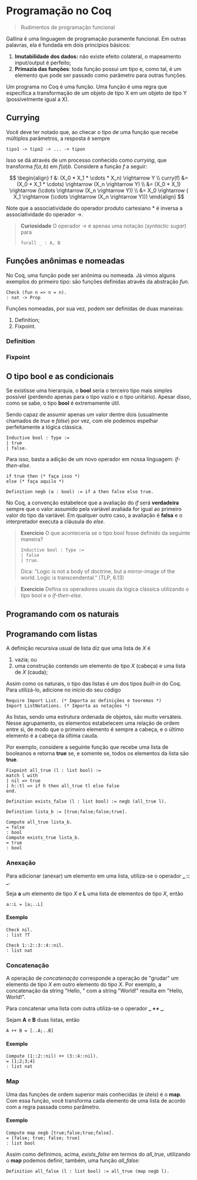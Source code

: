 # Programação no Coq

> Rudimentos de programação funcional

Gallina é uma linguagem de programação puramente funcional. Em outras palavras, ela é fundada em dois princípios básicos: 

1. **Imutabilidade dos dados:** não existe efeito colateral, o mapeamento input/output é perfeito;
2. **Primazia das funções**: toda função possui um tipo e, como tal, é um elemento que pode ser passado como parâmetro para outras funções.

Um programa no Coq é uma função. Uma função é uma regra que especifica a transformação de um objeto de tipo X em um objeto de tipo Y (possivelmente igual a X). 

## Currying

Você deve ter notado que, ao checar o tipo de uma função que recebe múltiplos parâmetros, a resposta é sempre

```
tipo1 -> tipo2 -> ... -> tipon
```

Isso se dá através de um processo conhecido como *currying*, que transforma $f (a, b)$ em $f(a) b$. Considere a função $f$ a seguir:

$$
\begin{align}
f &: (X_0 * X_1 * \cdots * X_n) \rightarrow Y \\
curry(f)  &= (X_0 * X_1 * \cdots) \rightarrow (X_n \rightarrow Y)  \\
  &= (X_0 * X_1) \rightarrow (\cdots \rightarrow (X_n \rightarrow Y)) \\
    &= X_0 \rightarrow ( X_1 \rightarrow (\cdots \rightarrow (X_n \rightarrow Y)))  
\end{align}
$$

Note que a associatividade do operador produto cartesiano $*$ é inversa a associatividade do operador $\rightarrow$.

> **Curiosidade**
> O operador $\rightarrow$ é apenas uma notação (*syntactic sugar*) para 
> ```coq
> forall _ : A, B
> ```

## Funções anônimas e nomeadas

No Coq, uma função pode ser anônima ou nomeada. Já vimos alguns exemplos do primeiro tipo: são funções definidas através da abstração *fun*.

```coq
Check (fun n => n = n).
: nat -> Prop
```

Funções nomeadas, por sua vez, podem ser definidas de duas maneiras:

1. Definition;
2. Fixpoint.

### Definition

### Fixpoint

## O tipo **bool** e as condicionais

Se existisse uma hierarquia, o **bool** seria o terceiro tipo mais simples possível (perdendo apenas para o tipo vazio e o tipo unitário). Apesar disso, como se sabe, o tipo **bool** é extremamente útil. 

Sendo capaz de assumir apenas um valor dentre dois (usualmente chamados de *true* e *false*) por vez, com ele podemos espelhar perfeitamente a lógica clássica.

```coq
Inductive bool : Type :=
| true
| false.
```

Para isso, basta a adição de um novo operador em nossa linguagem: *if-then-else*. 

```coq
if true then (* faça isso *)
else (* faça aquilo *)
```

```coq
Definition negb (a : bool) := if a then false else true.
```
No Coq, a convenção estabelece que a avaliação do *if* será **verdadeira** sempre que o valor assumido pela variável avaliada for igual ao primeiro valor do tipo da variável. Em qualquer outro caso, a avaliação é **falsa** e o interpretador executa a cláusula do *else*.

> **Exercício**
> O que aconteceria se o tipo bool fosse definido da seguinte maneira?
>```coq
>Inductive bool : Type :=
>| false
>| true.
>```
> Dica: "Logic is not a body of doctrine, but a mirror-image of the world. Logic is transcendental." (TLP, 6.13)

> **Exercício**
> Defina os operadores usuais da lógica clássica utilizando o tipo bool e o *if-then-else*.

## Programando com os naturais

## Programando com listas

A definição recursiva usual de lista diz que uma lista de *X* é

1. vazia; ou
2. uma construção contendo um elemento de tipo *X* (cabeça) e uma lista de *X* (cauda);

Assim como os naturais, o tipo das listas é um dos tipos *built-in* do Coq. Para utilizá-lo, adicione no início do seu código

```coq
Require Import List. (* Importa as definições e teoremas *)
Import ListNotations. (* Importa as notações *)
```

As listas, sendo uma estrutura ordenada de objetos, são muito versáteis. Nesse agrupamento, os elementos estabelecem uma relação de ordem entre si, de modo que o primeiro elemento é sempre a cabeça, e o último elemento é a cabeça da última cauda.

Por exemplo, considere a seguinte função que recebe uma lista de booleanos e retorna **true** se, e somente se, todos os elementos da lista são **true**.

```coq
Fixpoint all_true (l : list bool) :=
match l with
| nil => true
| h::tl => if h then all_true tl else false
end.

Definition exists_false (l : list bool) := negb (all_true l).
```


```coq
Definition lista_b := [true;false;false;true].
```


```coq
Compute all_true lista_b.
= false
: bool
Compute exists_true lista_b.
= true
: bool
```

### Anexação

Para adicionar (anexar) um elemento em uma lista, utiliza-se o operador **_ :: _**.

Seja **a** um elemento de tipo *X* e **L** uma lista de elementos de tipo *X*, então

```
a::L = [a;..L]
```

#### Exemplo

```coq
Check nil.
: list ?T
```

```coq
Check 1::2::3::4::nil.
: list nat
```

### Concatenação

A operação de *concatenação* corresponde a operação de "grudar" um elemento de tipo *X* em outro elemento do tipo *X*. Por exemplo, a concatenação da string "Hello, " com a string "World!" resulta em "Hello, World!".

Para concatenar uma lista com outra utiliza-se o operador **_ ++ _**. 

Sejam **A** e **B** duas listas, então

```
A ++ B = [..A;..B]
```

#### Exemplo

```coq
Compute (1::2::nil) ++ (3::4::nil).
= [1;2;3;4]
: list nat
```

### Map

Uma das funções de ordem superior mais conhecidas (e úteis) é o **map**. Com essa função, você transforma cada elemento de uma lista de acordo com a regra passada como parâmetro.

#### Exemplo

```coq
Compute map negb [true;false;true;false].
= [false; true; false; true]
: list bool
```

Assim como definimos, acima, *exists_false* em termos do *all_true*, utilizando o **map** podemos definir, também, uma função *all_false*:

```coq
Definition all_false (l : list bool) := all_true (map negb l).
```